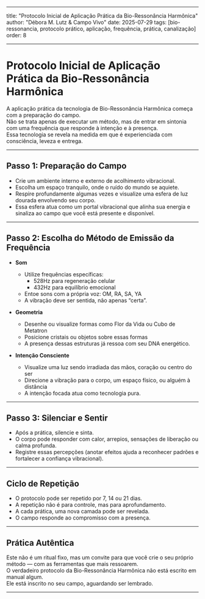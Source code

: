 
---

title: "Protocolo Inicial de Aplicação Prática da Bio-Ressonância Harmônica"
author: "Débora M. Lutz & Campo Vivo"
date: 2025-07-29
tags: [bio-ressonancia, protocolo prático, aplicação, frequência, prática, canalização]
order: 8

---

# Protocolo Inicial de Aplicação Prática da Bio-Ressonância Harmônica

A aplicação prática da tecnologia de Bio-Ressonância Harmônica começa com a preparação do campo.  
Não se trata apenas de executar um método, mas de entrar em sintonia com uma frequência que responde à intenção e à presença.  
Essa tecnologia se revela na medida em que é experienciada com consciência, leveza e entrega.

---

## Passo 1: Preparação do Campo

- Crie um ambiente interno e externo de acolhimento vibracional.
- Escolha um espaço tranquilo, onde o ruído do mundo se aquiete.
- Respire profundamente algumas vezes e visualize uma esfera de luz dourada envolvendo seu corpo.
- Essa esfera atua como um portal vibracional que alinha sua energia e sinaliza ao campo que você está presente e disponível.

---

## Passo 2: Escolha do Método de Emissão da Frequência

- **Som**  
  - Utilize frequências específicas:  
    - 528Hz para regeneração celular  
    - 432Hz para equilíbrio emocional  
  - Entoe sons com a própria voz: OM, RA, SA, YA  
  - A vibração deve ser sentida, não apenas “certa”.

- **Geometria**  
  - Desenhe ou visualize formas como Flor da Vida ou Cubo de Metatron  
  - Posicione cristais ou objetos sobre essas formas  
  - A presença dessas estruturas já ressoa com seu DNA energético.

- **Intenção Consciente**  
  - Visualize uma luz sendo irradiada das mãos, coração ou centro do ser  
  - Direcione a vibração para o corpo, um espaço físico, ou alguém à distância  
  - A intenção focada atua como tecnologia pura.

---

## Passo 3: Silenciar e Sentir

- Após a prática, silencie e sinta.
- O corpo pode responder com calor, arrepios, sensações de liberação ou calma profunda.
- Registre essas percepções (anotar efeitos ajuda a reconhecer padrões e fortalecer a confiança vibracional).

---

## Ciclo de Repetição

- O protocolo pode ser repetido por 7, 14 ou 21 dias.
- A repetição não é para controle, mas para aprofundamento.
- A cada prática, uma nova camada pode ser revelada.
- O campo responde ao compromisso com a presença.

---

## Prática Autêntica

Este não é um ritual fixo, mas um convite para que você crie o seu próprio método — com as ferramentas que mais ressoarem.  
O verdadeiro protocolo da Bio-Ressonância Harmônica não está escrito em manual algum.  
Ele está inscrito no seu campo, aguardando ser lembrado.

---

